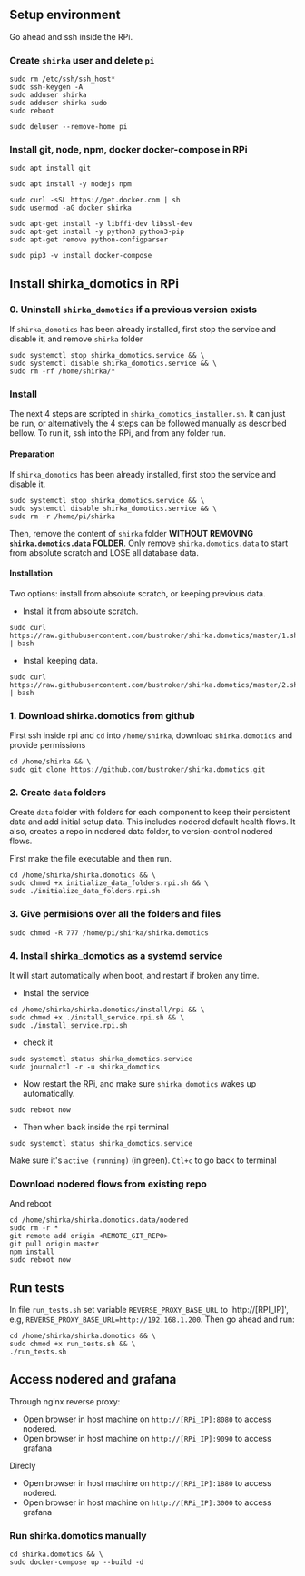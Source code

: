 ## Setup environment 
Go ahead and ssh inside the RPi.

### Create `shirka` user and delete `pi`
```console
sudo rm /etc/ssh/ssh_host* 
sudo ssh-keygen -A
sudo adduser shirka
sudo adduser shirka sudo
sudo reboot

sudo deluser --remove-home pi
```

### Install git, node, npm, docker docker-compose in RPi
```console
sudo apt install git

sudo apt install -y nodejs npm

sudo curl -sSL https://get.docker.com | sh
sudo usermod -aG docker shirka

sudo apt-get install -y libffi-dev libssl-dev
sudo apt-get install -y python3 python3-pip
sudo apt-get remove python-configparser

sudo pip3 -v install docker-compose
```

## Install shirka_domotics in RPi
### 0. Uninstall `shirka_domotics` if a previous version exists
If `shirka_domotics` has been already installed, first stop the service and disable it, and remove `shirka` folder
```console
sudo systemctl stop shirka_domotics.service && \
sudo systemctl disable shirka_domotics.service && \
sudo rm -rf /home/shirka/*
```

### Install
The next 4 steps are scripted in `shirka_domotics_installer.sh`. It can just be run, or alternatively the 4 steps can be followed manually as described bellow.
To run it, ssh into the RPi, and from any folder run.

#### Preparation
If `shirka_domotics` has been already installed, first stop the service and disable it.
```
sudo systemctl stop shirka_domotics.service && \
sudo systemctl disable shirka_domotics.service && \
sudo rm -r /home/pi/shirka
```

Then, remove the content of `shirka` folder **WITHOUT REMOVING `shirka.domotics.data` FOLDER**.
Only remove `shirka.domotics.data` to start from absolute scratch and LOSE all database data.

#### Installation
Two options: install from absolute scratch, or keeping previous data.
- Install it from absolute scratch.
```
sudo curl https://raw.githubusercontent.com/bustroker/shirka.domotics/master/1.shirka_domotics_installer_from_scratch.rpi.sh | bash
```

- Install keeping data.
```
sudo curl https://raw.githubusercontent.com/bustroker/shirka.domotics/master/2.shirka_domotics_installer_keep_data.rpi.sh | bash
```


### 1. Download shirka.domotics from github
First ssh inside rpi and `cd` into `/home/shirka`, download `shirka.domotics` and provide permissions
```console
cd /home/shirka && \
sudo git clone https://github.com/bustroker/shirka.domotics.git
```

### 2. Create `data` folders
Create `data` folder with folders for each component to keep their persistent data and add initial setup data. This includes nodered default health flows.
It also, creates a repo in nodered data folder, to version-control nodered flows.

First make the file executable and then run.
```console
cd /home/shirka/shirka.domotics && \
sudo chmod +x initialize_data_folders.rpi.sh && \
sudo ./initialize_data_folders.rpi.sh 
```

### 3. Give permisions over all the folders and files
```console
sudo chmod -R 777 /home/pi/shirka/shirka.domotics
```

### 4. Install shirka_domotics as a systemd service
It will start automatically when boot, and restart if broken any time.
- Install the service
```console
cd /home/shirka/shirka.domotics/install/rpi && \
sudo chmod +x ./install_service.rpi.sh && \
sudo ./install_service.rpi.sh
```

- check it
```console
sudo systemctl status shirka_domotics.service
sudo journalctl -r -u shirka_domotics
```

- Now restart the RPi, and make sure `shirka_domotics` wakes up automatically.
```console
sudo reboot now
```

- Then when back inside the rpi terminal
```console
sudo systemctl status shirka_domotics.service
```

Make sure it's `active (running)` (in green). `Ctl+c` to go back to terminal

### Download nodered flows from existing repo
And reboot
```console
cd /home/shirka/shirka.domotics.data/nodered
sudo rm -r *
git remote add origin <REMOTE_GIT_REPO>
git pull origin master
npm install
sudo reboot now
```

## Run tests
In file `run_tests.sh` set variable `REVERSE_PROXY_BASE_URL` to 'http://[RPI_IP]', e.g, `REVERSE_PROXY_BASE_URL=http://192.168.1.200`.
Then go ahead and run:
```console 
cd /home/shirka/shirka.domotics && \
sudo chmod +x run_tests.sh && \
./run_tests.sh
```

## Access nodered and grafana
Through nginx reverse proxy:
- Open browser in host machine on `http://[RPi_IP]:8080` to access nodered.
- Open browser in host machine on `http://[RPi_IP]:9090` to access grafana

Direcly
- Open browser in host machine on `http://[RPi_IP]:1880` to access nodered.
- Open browser in host machine on `http://[RPi_IP]:3000` to access grafana


### Run shirka.domotics manually
```console
cd shirka.domotics && \
sudo docker-compose up --build -d
```
